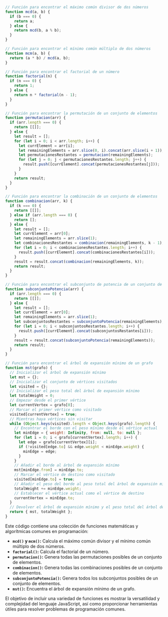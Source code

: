 ```javascript
// Función para encontrar el máximo común divisor de dos números
function mcd(a, b) {
  if (b === 0) {
    return a;
  } else {
    return mcd(b, a % b);
  }
}

// Función para encontrar el mínimo común múltiplo de dos números
function mcm(a, b) {
  return (a * b) / mcd(a, b);
}

// Función para encontrar el factorial de un número
function factorial(n) {
  if (n === 0) {
    return 1;
  } else {
    return n * factorial(n - 1);
  }
}

// Función para encontrar la permutación de un conjunto de elementos
function permutacion(arr) {
  if (arr.length === 0) {
    return [[]];
  } else {
    let result = [];
    for (let i = 0; i < arr.length; i++) {
      let currElement = arr[i];
      let remainingElements = arr.slice(0, i).concat(arr.slice(i + 1));
      let permutacionesRestantes = permutacion(remainingElements);
      for (let j = 0; j < permutacionesRestantes.length; j++) {
        result.push([currElement].concat(permutacionesRestantes[j]));
      }
    }
    return result;
  }
}

// Función para encontrar la combinación de un conjunto de elementos
function combinacion(arr, k) {
  if (k === 0) {
    return [[]];
  } else if (arr.length === 0) {
    return [];
  } else {
    let result = [];
    let currElement = arr[0];
    let remainingElements = arr.slice(1);
    let combinacionesRestantes = combinacion(remainingElements, k - 1);
    for (let i = 0; i < combinacionesRestantes.length; i++) {
      result.push([currElement].concat(combinacionesRestantes[i]));
    }
    result = result.concat(combinacion(remainingElements, k));
    return result;
  }
}

// Función para encontrar el subconjunto de potencia de un conjunto de elementos
function subconjuntoPotencia(arr) {
  if (arr.length === 0) {
    return [[]];
  } else {
    let result = [];
    let currElement = arr[0];
    let remainingElements = arr.slice(1);
    let subconjuntosRestantes = subconjuntoPotencia(remainingElements);
    for (let i = 0; i < subconjuntosRestantes.length; i++) {
      result.push([currElement].concat(subconjuntosRestantes[i]));
    }
    result = result.concat(subconjuntoPotencia(remainingElements));
    return result;
  }
}

// Función para encontrar el árbol de expansión mínimo de un grafo
function mst(grafo) {
  // Inicializar el árbol de expansión mínimo
  let mst = {};
  // Inicializar el conjunto de vértices visitados
  let visited = {};
  // Inicializar el peso total del árbol de expansión mínimo
  let totalWeight = 0;
  // Empezar desde el primer vértice
  let currentVertex = grafo[0];
  // Marcar el primer vértice como visitado
  visited[currentVertex] = true;
  // Mientras haya vértices sin visitar
  while (Object.keys(visited).length < Object.keys(grafo).length) {
    // Encontrar el borde con el peso mínimo desde el vértice actual
    let minEdge = { weight: Infinity, from: null, to: null };
    for (let i = 0; i < grafo[currentVertex].length; i++) {
      let edge = grafo[currentVertex][i];
      if (!visited[edge.to] && edge.weight < minEdge.weight) {
        minEdge = edge;
      }
    }
    // Añadir el borde al árbol de expansión mínimo
    mst[minEdge.from] = minEdge.to;
    // Marcar el vértice de destino como visitado
    visited[minEdge.to] = true;
    // Añadir el peso del borde al peso total del árbol de expansión mínimo
    totalWeight += minEdge.weight;
    // Establecer el vértice actual como el vértice de destino
    currentVertex = minEdge.to;
  }
  // Devolver el árbol de expansión mínimo y el peso total del árbol de expansión mínimo
  return { mst, totalWeight };
}
```

Este código contiene una colección de funciones matemáticas y algorítmicas comunes en programación:

* **`mcd()` y `mcm()`:** Calcula el máximo común divisor y el mínimo común múltiplo de dos números.
* **`factorial()`:** Calcula el factorial de un número.
* **`permutacion()`:** Genera todas las permutaciones posibles de un conjunto de elementos.
* **`combinacion()`:** Genera todas las combinaciones posibles de un conjunto de elementos.
* **`subconjuntoPotencia()`:** Genera todos los subconjuntos posibles de un conjunto de elementos.
* **`mst()`:** Encuentra el árbol de expansión mínimo de un grafo.

El objetivo de incluir una variedad de funciones es mostrar la versatilidad y complejidad del lenguaje JavaScript, así como proporcionar herramientas útiles para resolver problemas de programación comunes.